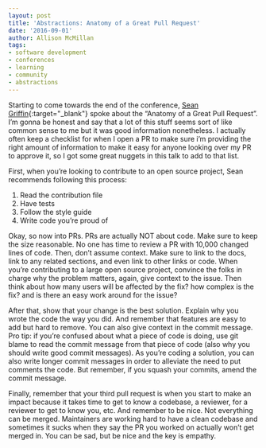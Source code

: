 ```yaml
---
layout: post
title: 'Abstractions: Anatomy of a Great Pull Request'
date: '2016-09-01'
author: Allison McMillan
tags:
- software development
- conferences
- learning
- community
- abstractions
---
```


Starting to come towards the end of the conference, [Sean Griffin](https://twitter.com/sgrif){:target="_blank"} spoke about the “Anatomy of a Great Pull Request”. I’m gonna be honest and say that a lot of this stuff seems sort of like common sense to me but it was good information nonetheless. I actually often keep a checklist for when I open a PR to make sure i’m providing the right amount of information to make it easy for anyone looking over my PR to approve it, so I got some great nuggets in this talk to add to that list.

First, when you’re looking to contribute to an open source project, Sean recommends following this process:
1. Read the contribution file
2. Have tests
3. Follow the style guide
4. Write code you’re proud of

Okay, so now into PRs. PRs are actually NOT about code. Make sure to keep the size reasonable. No one has time to review a PR with 10,000 changed lines of code. Then, don’t assume context. Make sure to link to the docs, link to any related sections, and even link to other links or code. When you’re contributing to a large open source project, convince the folks in charge why the problem matters, again, give context to the issue. Then think about how many users will be affected by the fix? how complex is the fix? and is there an easy work around for the issue?

After that, show that your change is the best solution. Explain why you wrote the code the way you did. And remember that features are easy to add but hard to remove. You can also give context in the commit message. Pro tip: if you’re confused about what a piece of code is doing, use git blame to read the commit message from that piece of code (also why you should write good commit messages). As you’re coding a solution, you can also write longer commit messages in order to alleviate the need to put comments the code. But remember, if you squash your commits, amend the commit message.

Finally, remember that your third pull request is when you start to make an impact because it takes time to get to know a codebase, a reviewer, for a reviewer to get to know you, etc. And remember to be nice. Not everything can be merged. Maintainers are working hard to have a clean codebase and sometimes it sucks when they say the PR you worked on actually won’t get merged in. You can be sad, but be nice and the key is empathy.
